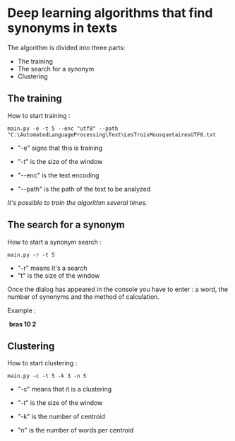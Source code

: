# Deep learning algorithms that find synonyms in texts

The algorithm is divided into three parts: 

- The training 
- The search for a synonym 
- Clustering

## The training 

How to start training :

```
main.py -e -t 5 --enc "utf8" --path "C:\AutomatedLanguageProcessing\Text\LesTroisMousquetairesUTF8.txt
```

- "-e" signs that this is training 

- "-t" is the size of the window

- "--enc" is the text encoding

- "--path" is the path of the text to be analyzed

  

*It's possible to train the algorithm several times.*



## The search for a synonym 

How to start a synonym search :

```
main.py -r -t 5
```

- "-r" means it's a search
- "t" is the size of the window

Once the dialog has appeared in the console you have to enter  : a word, the number of synonyms and the method of calculation.

Example : 

​				**bras 10 2**



## Clustering

How to start clustering :

```
main.py -c -t 5 -k 3 -n 5
```

- "-c" means that it is a clustering

- "-t" is the size of the window

- "-k" is the number of centroid

- "n" is the number of words per centroid

  